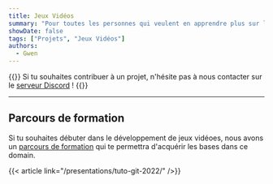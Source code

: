 ```yaml
---
title: Jeux Vidéos
summary: "Pour toutes les personnes qui veulent en apprendre plus sur la création de jeux vidéo"
showDate: false
tags: ["Projets", "Jeux Vidéos"]
authors:
  - Gwen
---
```


{{<alert>}}
Si tu souhaites contribuer à un projet, n'hésite pas à nous contacter sur le [serveur Discord](https://discord.gg/6qZ2c7J) !
{{</alert>}}

---

## Parcours de formation

Si tu souhaites débuter dans le développement de jeux vidéoes, nous avons un [parcours de formation](/tutoriels/jeux-videos) qui te permettra d'acquérir les bases dans ce domain.

{{< article link="/presentations/tuto-git-2022/" />}}
